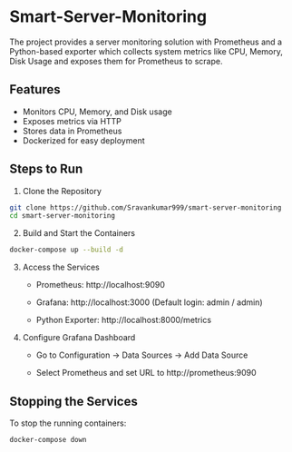 # Smart-Server-Monitoring
The project provides a server monitoring solution with Prometheus and a Python-based exporter which collects system metrics like CPU, Memory, Disk Usage and exposes them for Prometheus to scrape.

## Features
- Monitors CPU, Memory, and Disk usage
- Exposes metrics via HTTP
- Stores data in Prometheus
- Dockerized for easy deployment

## Steps to Run

1. Clone the Repository

```sh
git clone https://github.com/Sravankumar999/smart-server-monitoring
cd smart-server-monitoring
```

2. Build and Start the Containers

```sh
docker-compose up --build -d
```
3. Access the Services

    - Prometheus: http://localhost:9090

    - Grafana: http://localhost:3000 (Default login: admin / admin)

    - Python Exporter: http://localhost:8000/metrics

4. Configure Grafana Dashboard

    - Go to Configuration -> Data Sources -> Add Data Source

    - Select Prometheus and set URL to http://prometheus:9090

## Stopping the Services

To stop the running containers:

```sh
docker-compose down
```